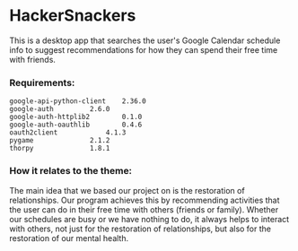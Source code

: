 # HackerSnackers
This is a desktop app that searches the user's Google Calendar schedule
info to suggest recommendations for how they can spend their free time
with friends.

### Requirements:
    google-api-python-client	2.36.0 
    google-auth			2.6.0 
    google-auth-httplib2		0.1.0
    google-auth-oauthlib		0.4.6
    oauth2client			4.1.3
    pygame				2.1.2
    thorpy				1.8.1

### How it relates to the theme:
The main idea that we based our project on is the restoration of 
relationships. Our program achieves this by recommending activities
that the user can do in their free time with others 
(friends or family). Whether our schedules are busy or we have nothing
to do, it always helps to interact with others, not just for the
restoration of relationships, but also for the restoration of 
our mental health.